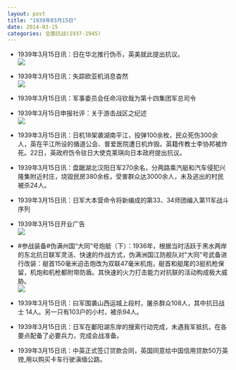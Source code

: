 ```yaml
---
layout: post
title: "1939年03月15日"
date: 2014-03-15
categories: 全面抗战(1937-1945)
---
```


<meta name="referrer" content="no-referrer" />

- 1939年3月15日讯：日在华北推行伪币，英美就此提出抗议。 <br/><img src="https://ww1.sinaimg.cn/large/aca367d8jw1eegub5a3prj20b30le44h.jpg" />

- 1939年3月15日讯：失踪欧亚机消息杳然 <br/><img src="https://ww2.sinaimg.cn/large/aca367d8jw1eegsk596igj20gr0hcgqv.jpg" />

- 1939年3月15日讯：军事委员会任命冯钦哉为第十四集团军总司令 

- 1939年3月15日申报社评：关于游击战区之纪述 <br/><img src="https://ww1.sinaimg.cn/large/aca367d8jw1eegp3hqn4fj20n20yv1by.jpg" />

- 1939年3月15日讯：日机18架袭湖南平江，投弹100余枚，民众死伤300余人，英在平江所设的循道公会、普爱医院遭日机炸毁。英籍传教士李协邦被炸死。22日，英政府饬令驻日大使克莱琪向日本政府提出抗议。  

- 1939年3月15日讯：盘踞湖北汉阳日军270余名，分两路乘汽艇和汽车侵犯兴隆集附近村庄，烧毀民房380余栋，受害群众达3000余人，未及逃出的村民被杀24人。 

- 1939年3月15日讯：日军大本营命令将新编成的第33、34师团编入第11军战斗序列 

- 1939年3月15日开业广告 <br/><img src="https://ww1.sinaimg.cn/large/aca367d8jw1eeg98gfzhmj20kf0ge792.jpg" />

- #参战装备#伪满州国“大同”号炮艇（下）：1936年，根据当时活跃于黑水两岸的东北抗日联军灵活、快速的作战方式，伪满洲国江防舰队对"大同"号武备进行改装：艇首150毫米迫击炮改为双联47毫米机炮，艇首和艇尾的3挺机枪保留，机炮和机枪都附带防盾。其快速的火力打击能力对抗联的活动构成极大威胁。 <br/><img src="https://ww2.sinaimg.cn/large/aca367d8jw1eeg7gm4oa2j20a009laay.jpg" />

- 1939年3月15日讯：曰军围袭山西运城上段村，屠杀群众108人，其中抗日战士 14人。另一只有103户的小村，被杀94人。 

- 1939年3月15日讯：日军在鄱阳湖东岸的搜索行动完成，未遇我军抵抗，在各要点配备了必要兵力，完成会战准备。 

- 1939年3月15日讯：中英正式签订贷款合同，英国同意给中国信用贷款50万英镑,用以购买卡车行驶滇缅公路。  

